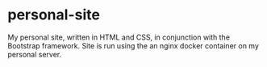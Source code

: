 # personal-site

My personal site, written in HTML and CSS, in conjunction with the Bootstrap framework. Site is run using the an nginx docker container on my personal server. 
